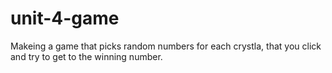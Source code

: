 # unit-4-game
Makeing a game that picks random numbers for each crystla, that you click and try to get to the winning number.
